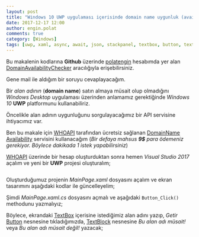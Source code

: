 ```yaml
---
layout: post
title: "Windows 10 UWP uygulaması içerisinde domain name uygunluk (availability) sorgulama"
date: 2017-12-17 12:00
author: engin.polat
comments: true
category: [Windows]
tags: [uwp, xaml, async, await, json, stackpanel, textbox, button, textblock, click, event, httpclient, deserializeobject]
---
```

<div class="alert alert-success" role="alert" style="margin: 10px 0px; display: block;">
Bu makalenin kodlarına <strong>Github</strong> üzerinde <a href="https://github.com/polatengin" class="alert-link" target="_blank">polatengin</a> hesabımda yer alan <a href="https://github.com/polatengin/blog-codes/tree/master/windows-10-uwp-domain-name-availability-checker" class="alert-link" target="_blank">DomainAvailabilityChecker</a> aracılığıyla erişebilirsiniz.
</div>

Gene mail ile aldığım bir soruyu cevaplayacağım.

Bir *alan adının* (**domain name**) satın almaya müsait olup olmadığını *Windows Desktop* uygulaması üzerinden anlamamız gerektiğinde *Windows 10* **UWP** platformunu kullanabiliriz.

Öncelikle alan adının uygunluğunu sorgulayacağımız bir API servisine ihtiyacımız var.

Ben bu makale için <a href="http://whoapi.com" target="_blank">WHOAPI</a> tarafından ücretsiz sağlanan <a href="https://freedomainapi.com/free-domain-availability-api.html" target="_blank">DomainName Availability</a> servisini kullanacağım (*Bir defaya mahsus **9$** para ödemeniz gerekiyor. Böylece dakikada 1 istek yapabilirsiniz*)

<a href="http://whoapi.com" target="_blank">WHOAPI</a> üzerinde bir hesap oluşturduktan sonra hemen *Visual Studio 2017* açalım ve yeni bir **UWP** projesi oluşturalım;

<img class="lazy img-responsive" data-src="/assets/uploads/2017/12/domain-name-availability-checker-0.png" />

Oluşturduğumuz projenin *MainPage.xaml* dosyasını açalım ve ekran tasarımını aşağıdaki kodlar ile güncelleyelim;

<script src="https://gist.github.com/polatengin/2702dc075e2add7ff2d30fbd50fd7e16.js?file=MainPage.xaml"></script>

Şimdi *MainPage.xaml.cs* dosyasını açmalı ve aşağıdaki <code>Button_Click()</code> methodunu yazmalıyız;

<script src="https://gist.github.com/polatengin/2702dc075e2add7ff2d30fbd50fd7e16.js?file=MainPage.xaml.cs"></script>

Böylece, ekrandaki <a href="https://docs.microsoft.com/uwp/api/windows.ui.xaml.controls.textbox" target="_blank">TextBox</a> içerisine istediğimiz alan adını yazıp, *Getir* <a href="https://docs.microsoft.com/uwp/api/windows.ui.xaml.controls.button" target="_blank">Button</a> nesnesine tıkladığımızda, <a href="https://docs.microsoft.com/uwp/api/windows.ui.xaml.controls.textblock" target="_blank">TextBlock</a> nesnesine *Bu alan adı müsait!* veya *Bu alan adı müsait değil!* yazacak;

<img class="lazy img-responsive" data-src="/assets/uploads/2017/12/domain-name-availability-checker-1.png" />
